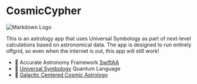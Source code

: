 # CosmicCypher

![Markdown Logo](https://imgur.com/dbhLwml)

This is an astrology app that uses Universal Symbology as part of next-level calculations based on astronomical data.
The app is designed to run entirely offgrid, so even when the internet is out, this app will still work!

- 🔭 Accurate Astronomy Framework [SwiftAA](https://github.com/onekiloparsec/SwiftAA)
- 📑 [Universal Symbology](https://www.cosmiccodex.app/) Quantum Language
- 🌌 [Galactic Centered Cosmic Astrology](https://www.astro.com/astrology/in_ayanamsha_e.htm)
